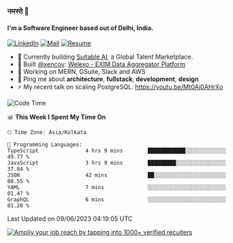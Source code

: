 ### नमस्ते 🙏

#### I'm a Software Engineer based out of Delhi, India.

[![LinkedIn](https://img.shields.io/badge/linkedin-%230077B5.svg)](https://linkedin.com/in/sambhav2612)
[![Mail](https://img.shields.io/badge/gmail-D14836)](mailto:sambhavjain2612@gmail.com)
[![Resume](https://img.shields.io/badge/resume-%23#FFFF00.svg)](https://mega.nz/file/IjA3yaoB#BFfQg1-aKva0piAd_wWs8Hf5dlnYRQ2ZkwtYwNMzBhA)

- 🏢 Currently building [Suitable AI](https://suitable.ai), a Global Talent Marketplace.
- 💅 Built [@xencov](https://github.com/xencov): [Welexo - EXIM Data Aggregator Platform](https://welexo.com)
- 🌱 Working on MERN, GSuite, Slack and AWS
- 💬 Ping me about **architecture**, **fullstack**, **development**, **design**
- ⚡️ My recent talk on scaling PostgreSQL: https://youtu.be/Mt0Aj0AHrXo

<!--START_SECTION:waka-->
![Code Time](http://img.shields.io/badge/Code%20Time-3%2C446%20hrs%2052%20mins-blue)

📊 **This Week I Spent My Time On** 

```text
🕑︎ Time Zone: Asia/Kolkata

💬 Programming Languages: 
TypeScript               4 hrs 9 mins        ████████████░░░░░░░░░░░░░   49.77 % 
JavaScript               3 hrs 9 mins        █████████░░░░░░░░░░░░░░░░   37.84 % 
JSON                     42 mins             ██░░░░░░░░░░░░░░░░░░░░░░░   08.55 % 
YAML                     7 mins              ░░░░░░░░░░░░░░░░░░░░░░░░░   01.47 % 
GraphQL                  6 mins              ░░░░░░░░░░░░░░░░░░░░░░░░░   01.20 % 
```


 Last Updated on 09/06/2023 04:19:05 UTC
<!--END_SECTION:waka-->

[![Ampliy your job reach by tapping into 1000+ verified recuiters](https://user-images.githubusercontent.com/19583619/212717528-45b497fd-e886-4452-90fe-93829667bd63.png)](https://suitable.ai)

